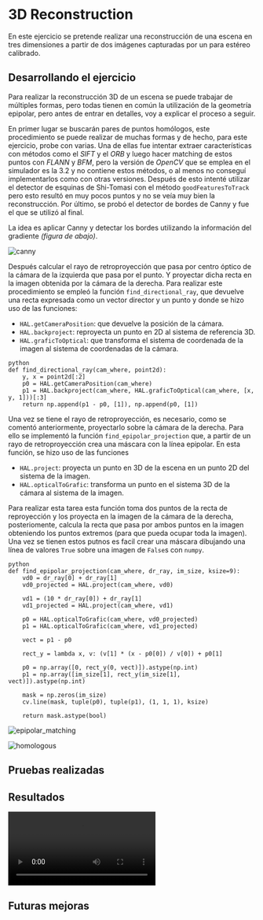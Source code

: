 # 3D Reconstruction

En este ejercicio se pretende realizar una reconstrucción de una escena en tres dimensiones a partir de dos imágenes capturadas por un para estéreo calibrado.

## Desarrollando el ejercicio

Para realizar la reconstrucción 3D de un escena se puede trabajar de múltiples formas, pero todas tienen en común la utilización de la geometría epipolar, pero antes de entrar en detalles, voy a explicar el proceso a seguir.

En primer lugar se buscarán pares de puntos homólogos, este procedimiento se puede realizar de muchas formas y de hecho, para este ejercicio, probe con varias. Una de ellas fue intentar extraer características con métodos como el *SIFT* y el *ORB* y luego hacer matching de estos puntos con *FLANN* y *BFM*, pero la versión de *OpenCV* que se emplea en el simulador es la 3.2 y no contiene estos métodos, o al menos no conseguí implementarlos como con otras versiones. Después de esto intenté utilizar el detector de esquinas de Shi-Tomasi con el método `goodFeaturesToTrack` pero esto resultó en muy pocos puntos y no se veía muy bien la reconstrucción. Por último, se probó el detector de bordes de Canny y fue el que se utilizó al final.

La idea es aplicar Canny y detectar los bordes utilizando la información del gradiente *(figura de abajo)*. 

![canny](https://user-images.githubusercontent.com/35663120/119275926-30dda080-bc18-11eb-9d74-eff0c56acee5.png)

Después calcular el rayo de retroproyección que pasa por centro óptico de la cámara de la izquierda que pasa por el punto. Y proyectar dicha recta en la imagen obtenida por la cámara de la derecha. Para realizar este procedimiento se empleó la función `find_directional_ray`, que devuelve una recta expresada como un vector director y un punto y donde se hizo uso de las funciones:

- `HAL.getCameraPosition`: que devuelve la posición de la cámara.
- `HAL.backproject`: reproyecta un punto en 2D al sistema de referencia 3D.
- `HAL.graficToOptical`: que transforma el sistema de coordenada de la imagen al sistema de coordenadas de la cámara.

````
python
def find_directional_ray(cam_where, point2d):
    y, x = point2d[:2]
    p0 = HAL.getCameraPosition(cam_where)
    p1 = HAL.backproject(cam_where, HAL.graficToOptical(cam_where, [x, y, 1]))[:3]
    return np.append(p1 - p0, [1]), np.append(p0, [1])
````

Una vez se tiene el rayo de retroproyección, es necesario, como se comentó anteriormente, proyectarlo sobre la cámara de la derecha. Para ello se implementó la función 
`find_epipolar_projection` que, a partir de un rayo de retroproyección crea una máscara con la línea epipolar. En esta función, se hizo uso de las funciones 

- `HAL.project`: proyecta un punto en 3D de la escena en un punto 2D del sistema de la imagen. 
- `HAL.opticalToGrafic`: transforma un punto en el sistema 3D de la cámara al sistema de la imagen.

Para realizar esta tarea esta función toma dos puntos de la recta de reproyección y los proyecta en la imagen de la cámara de la derecha, posteriomente, calcula la recta que pasa por ambos puntos en la imagen obteniendo los puntos extremos (para que pueda ocupar toda la imagen). Una vez se tienen estos putnos es facil crear una máscara dibujando una línea de valores `True` sobre una imagen de `False`s con `numpy`.

````
python
def find_epipolar_projection(cam_where, dr_ray, im_size, ksize=9):
    vd0 = dr_ray[0] + dr_ray[1]
    vd0_projected = HAL.project(cam_where, vd0)

    vd1 = (10 * dr_ray[0]) + dr_ray[1]
    vd1_projected = HAL.project(cam_where, vd1)

    p0 = HAL.opticalToGrafic(cam_where, vd0_projected)
    p1 = HAL.opticalToGrafic(cam_where, vd1_projected)

    vect = p1 - p0

    rect_y = lambda x, v: (v[1] * (x - p0[0]) / v[0]) + p0[1]

    p0 = np.array([0, rect_y(0, vect)]).astype(np.int)
    p1 = np.array([im_size[1], rect_y(im_size[1], vect)]).astype(np.int)

    mask = np.zeros(im_size)
    cv.line(mask, tuple(p0), tuple(p1), (1, 1, 1), ksize)

    return mask.astype(bool)
````



![epipolar_matching](https://user-images.githubusercontent.com/35663120/119275931-34712780-bc18-11eb-9a2c-f90e0e63e6e3.png)

![homologous](https://user-images.githubusercontent.com/35663120/119275933-36d38180-bc18-11eb-9814-61b927e82a84.png)

## Pruebas realizadas

## Resultados
![Video](https://user-images.githubusercontent.com/35663120/119276209-e3fac980-bc19-11eb-8bc8-4398c9cfa3ee.mp4)


## Futuras mejoras
